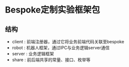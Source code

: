 # Bespoke定制实验框架包

## 结构
- client : 前端注册器，通过它将业务前端代码关联至bespoke
- robot : 机器人框架，通过IPC与业务逻辑server通信
- server : 业务逻辑框架
- share : 前后端共享的常量、接口、枚举等